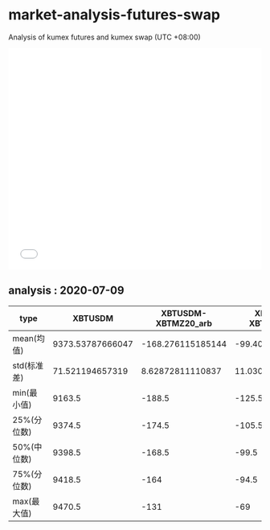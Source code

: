 # market-analysis-futures-swap
Analysis of kumex futures and kumex swap (UTC +08:00)

<iframe width="100%" height="440" src="./data.html" frameborder="no" border="0" scrolling="no"></iframe>

## analysis : 2020-07-09

type|XBTUSDM|XBTUSDM-XBTMZ20_arb|XBTUSDM-XBTMU20_arb|
---|---|---|---
mean(均值) | 9373.53787666047 | -168.276115185144 | -99.4085546404286
std(标准差) | 71.521194657319 | 8.62872811110837 | 11.0303183824701
min(最小值) | 9163.5 | -188.5 | -125.5
25%(分位数) | 9374.5 | -174.5 | -105.5
50%(中位数) | 9398.5 | -168.5 | -99.5
75%(分位数) | 9418.5 | -164 | -94.5
max(最大值) | 9470.5 | -131 | -69
